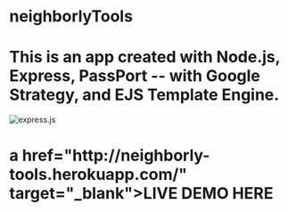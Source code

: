 # neighborlyTools
<h1>This is an app created with Node.js, Express, PassPort -- with Google Strategy, and EJS Template Engine.</h1>
<img src="https://javabeat.net/wp-content/uploads/2015/09/expressjs.jpg" alt="express.js">
<h1>a href="http://neighborly-tools.herokuapp.com/" target="_blank">LIVE DEMO HERE</a></h1>
